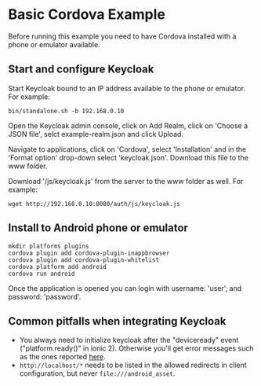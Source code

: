 Basic Cordova Example
=====================

Before running this example you need to have Cordova installed with a phone or emulator available.

Start and configure Keycloak
----------------------------

Start Keycloak bound to an IP address available to the phone or emulator. For example:

    bin/standalone.sh -b 192.168.0.10

Open the Keycloak admin console, click on Add Realm, click on 'Choose a JSON file', selct example-realm.json and click Upload.

Navigate to applications, click on 'Cordova', select 'Installation' and in the 'Format option' drop-down select 'keycloak.json'. Download this file to the www folder.

Download '/js/keycloak.js' from the server to the www folder as well. For example:

    wget http://192.168.0.10:8080/auth/js/keycloak.js


Install to Android phone or emulator
------------------------------------

    mkdir platforms plugins
    cordova plugin add cordova-plugin-inappbrowser
    cordova plugin add cordova-plugin-whitelist
    cordova platform add android
    cordova run android

    
Once the application is opened you can login with username: 'user', and password: 'password'.

Common pitfalls when integrating Keycloak
-----------------------------------------

 * You always need to initialize keycloak after the "deviceready" event ("platform.ready()" in ionic 2). Otherwise you'll get error messages such as the ones reported [here](https://issues.jboss.org/browse/KEYCLOAK-4536).
 * `http://localhost/*` needs to be listed in the allowed redirects in client configuration, but never `file:///android_asset`.
